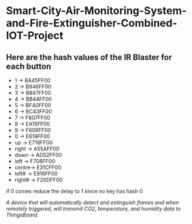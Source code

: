 # Smart-City-Air-Monitoring-System-and-Fire-Extinguisher-Combined-IOT-Project


## Here are the hash values of the IR Blaster for each button

- 1 -> BA45FF00
- 2 -> B946FF00
- 3 -> B847FF00
- 4 -> BB44FF00
- 5 -> BF40FF00
- 6 -> BC43FF00
- 7 -> F807FF00
- 8 -> EA15FF00
- 9 -> F609FF00
- 0 -> E619FF00
- up    -> E718FF00
- right -> A55AFF00
- down  -> AD52FF00
- left  -> F708FF00
- centre-> E31CFF00
- left# -> E916FF00
- right# -> F20DFF00

if 0 comes reduce the delay to 1 
since no key has hash 0

<em> A device that will automatically detect and extinguish flames and when remotely triggered, will transmit CO2, temperature, and humidity data to ThingsBoard. </em>

